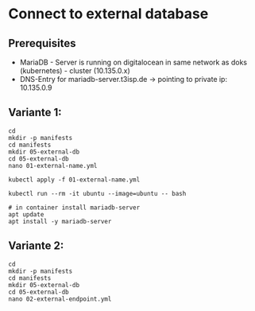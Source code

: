 # Connect to external database 

## Prerequisites 

  * MariaDB - Server is running on digitalocean in same network as doks (kubernetes) - cluster (10.135.0.x) 
  * DNS-Entry for mariadb-server.t3isp.de -> pointing to private ip: 10.135.0.9

## Variante 1:

```
cd 
mkdir -p manifests
cd manifests
mkdir 05-external-db 
cd 05-external-db 
nano 01-external-name.yml
```


```
kubectl apply -f 01-external-name.yml 
```

```
kubectl run --rm -it ubuntu --image=ubuntu -- bash
```

```
# in container install mariadb-server 
apt update 
apt install -y mariadb-server 
```


## Variante 2:

```
cd 
mkdir -p manifests
cd manifests
mkdir 05-external-db 
cd 05-external-db 
nano 02-external-endpoint.yml
```

